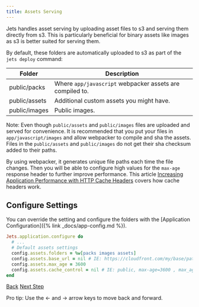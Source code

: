 ```yaml
---
title: Assets Serving
---
```


Jets handles asset serving by uploading asset files to s3 and serving them directly from s3. This is particularly beneficial for binary assets like images as s3 is better suited for serving them.

By default, these folders are automatically uploaded to s3 as part of the `jets deploy` command:

Folder | Description
--- | ---
public/packs | Where `app/javascript` webpacker assets are compiled to.
public/assets | Additional custom assets you might have.
public/images | Public images.

Note: Even though `public/assets` and `public/images` files are uploaded and served for convenience.  It is recommended that you put your files in `app/javascript/images` and allow webpacker to compile and sha the assets. Files in the `public/assets` and `public/images` do not get their sha checksum added to their paths.

By using webpacker, it generates unique file paths each time the file changes.  Then you will be able to configure high values for the `max-age` response header to further improve performance. This article [Increasing Application Performance with HTTP Cache Headers](https://devcenter.heroku.com/articles/increasing-application-performance-with-http-cache-headers) covers how cache headers work.

## Configure Settings

You can override the setting and configure the folders with the [Application Configuration]({% link _docs/app-config.md %}).

```ruby
Jets.application.configure do
  # ...
  # Default assets settings
  config.assets.folders = %w[packs images assets]
  config.assets.base_url = nil # IE: https://cloudfront.com/my/base/path
  config.assets.max_age = 3600
  config.assets.cache_control = nil # IE: public, max-age=3600 , max_age is a shorter way to set cache_control.
end
```

<a id="prev" class="btn btn-basic" href="{% link _docs/cors-support.md %}">Back</a>
<a id="next" class="btn btn-primary" href="{% link _docs/action-filters.md %}">Next Step</a>
<p class="keyboard-tip">Pro tip: Use the <- and -> arrow keys to move back and forward.</p>
